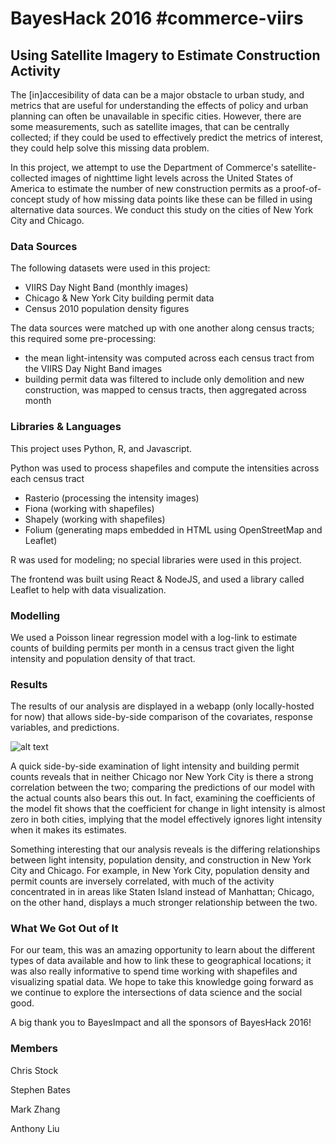 BayesHack 2016 #commerce-viirs
======================

## Using Satellite Imagery to Estimate Construction Activity
The [in]accesibility of data can be a major obstacle to urban study, and
metrics that are useful for understanding the effects of policy and urban
planning can often be unavailable in specific cities. However, there are some
measurements, such as satellite images, that can be centrally collected; if
they could be used to effectively predict the metrics of interest, they could
help solve this missing data problem.

In this project, we attempt to use the Department of Commerce's
satellite-collected images of nighttime light levels across the United States
of America to estimate the number of new construction permits as a
proof-of-concept study of how missing data points like these can be filled in
using alternative data sources. We conduct this study on the cities of New York
City and Chicago.

### Data Sources
The following datasets were used in this project:
* VIIRS Day Night Band (monthly images)
* Chicago & New York City building permit data
* Census 2010 population density figures

The data sources were matched up with one another along census tracts; this
required some pre-processing:
* the mean light-intensity was computed across each census tract from the VIIRS Day Night Band images
* building permit data was filtered to include only demolition and new construction, was mapped to census tracts, then aggregated across month

### Libraries & Languages
This project uses Python, R, and Javascript.

Python was used to process shapefiles and compute the intensities across each census tract
* Rasterio (processing the intensity images)
* Fiona (working with shapefiles)
* Shapely (working with shapefiles)
* Folium (generating maps embedded in HTML using OpenStreetMap and Leaflet)

R was used for modeling; no special libraries were used in this project.

The frontend was built using React & NodeJS, and used a library called Leaflet
to help with data visualization.

### Modelling
We used a Poisson linear regression model with a log-link to estimate counts of
building permits per month in a census tract given the light intensity and 
population density of that tract.

### Results
The results of our analysis are displayed in a webapp (only locally-hosted
for now) that allows side-by-side comparison of the covariates, response
variables, and predictions.

![alt text](https://github.com/tliu30/commerce_viirs_hack/)

A quick side-by-side examination of light intensity and building permit counts
reveals that in neither Chicago nor New York City is there a strong correlation
between the two; comparing the predictions of our model with the actual counts
also bears this out. In fact, examining the coefficients of the model fit shows
that the coefficient for change in light intensity is almost zero in both
cities, implying that the model effectively ignores light intensity when it
makes its estimates.

Something interesting that our analysis reveals is the differing relationships
between light intensity, population density, and construction in New York City
and Chicago.  For example, in New York City, population density and permit
counts are inversely correlated, with much of the activity concentrated in in
areas like Staten Island instead of Manhattan; Chicago, on the other hand,
displays a much stronger relationship between the two.

### What We Got Out of It
For our team, this was an amazing opportunity to learn about the different
types of data available and how to link these to geographical locations;
it was also really informative to spend time working with shapefiles and
visualizing spatial data. We hope to take this knowledge going forward as we
continue to explore the intersections of data science and the social good.

A big thank you to BayesImpact and all the sponsors of BayesHack 2016!

### Members
Chris Stock

Stephen Bates

Mark Zhang

Anthony Liu
